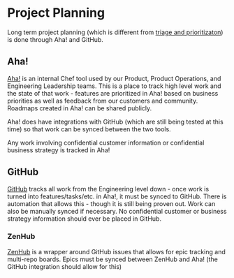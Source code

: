# Project Planning

Long term project planning (which is different from [triage and prioritizaton](issue-triage.md)) is done through Aha! and GitHub.

## Aha!

[Aha!](https://www.aha.io/) is an internal Chef tool used by our Product, Product Operations, and Engineering Leadership teams. This is a place to track high level work and the state of that work - features are prioritized in Aha! based on business priorities as well as feedback from our customers and community. Roadmaps created in Aha! can be shared publicly.

Aha! does have integrations with GitHub (which are still being tested at this time) so that work can be synced between the two tools.

Any work involving confidential customer information or confidential business strategy is tracked in Aha!

## GitHub

[GitHub](http://www.github.com) tracks all work from the Engineering level down - once work is turned into features/tasks/etc. in Aha!, it must be synced to GitHub. There is automation that allows this - though it is still being proven out. Work can also be manually synced if necessary. No confidential customer or business strategy information should ever be placed in GitHub.

### ZenHub

[ZenHub](https://www.zenhub.com/) is a wrapper around GitHub issues that allows for epic tracking and multi-repo boards. Epics must be synced between ZenHub and Aha! (the GitHub integration should allow for this)
